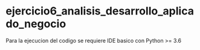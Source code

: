 # ejercicio6_analisis_desarrollo_aplicado_negocio

Para la ejecucion del codigo se requiere IDE basico con Python >= 3.6
